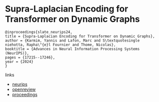 # Supra-Laplacian Encoding for Transformer on Dynamic Graphs

```
@inproceedings{slate_neurips24,
title = {Supra-Laplacian Encoding for Transformer on Dynamic Graphs},
author = {Karmim, Yannis and Lafon, Marc and S\textquotesingle niehotta, Rapha\"{e}l Fournier and Thome, Nicolas},
booktitle = {Advances in Neural Information Processing Systems (NeurIPS)},
pages = {17215--17246},
year = {2024}
}
```

links
- [neurips](https://nips.cc/Conferences/2024/Schedule?showEvent=93204)
- [openreview](https://openreview.net/forum?id=vP9qAzr2Gw)
- [proceedings](https://papers.nips.cc//paper_files/paper/2024/hash/1ed4723f12853cbd02aecb8160f5e0c9-Abstract-Conference.html)
